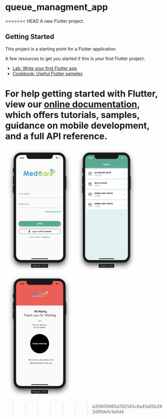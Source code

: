 # queue_managment_app

<<<<<<< HEAD
A new Flutter project.

## Getting Started

This project is a starting point for a Flutter application.

A few resources to get you started if this is your first Flutter project:

- [Lab: Write your first Flutter app](https://flutter.dev/docs/get-started/codelab)
- [Cookbook: Useful Flutter samples](https://flutter.dev/docs/cookbook)

For help getting started with Flutter, view our
[online documentation](https://flutter.dev/docs), which offers tutorials,
samples, guidance on mobile development, and a full API reference.
=======
<img src="https://github.com/iabhishek3/Queue-management-App/blob/master/lib/images_simulator/login.png"
height="400" width="220" alt="flutter screen page"/>
<img src="https://github.com/iabhishek3/Queue-management-App/blob/master/lib/images_simulator/queue_list.png"
height="400" width="200" alt="flutter screen page"/>
<img src="https://github.com/iabhishek3/Queue-management-App/blob/master/lib/images_simulator/patient_details.png"
height="400" width="220" alt="flutter screen page"/>
>>>>>>> e20600665d762145c6a41a55b282d91de1c1a0d4
